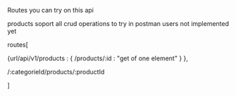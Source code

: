 Routes you can try on this api

products soport all crud operations to try in postman
users not implemented yet


routes[

  {url/api/v1/products :
    {
      /products/:id : "get of one element"
    }
  },

  /:categorieId/products/:productId

]
